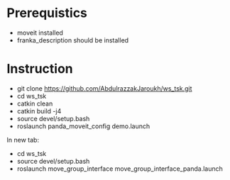# Prerequistics
* moveit installed
* franka_description should be installed 
# Instruction
* git clone https://github.com/AbdulrazzakJaroukh/ws_tsk.git 
* cd ws_tsk
* catkin clean
* catkin build -j4
* source devel/setup.bash
* roslaunch panda_moveit_config demo.launch 

In new tab:
* cd ws_tsk
* source devel/setup.bash
* roslaunch move_group_interface move_group_interface_panda.launch

